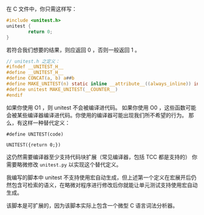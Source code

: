 在 C 文件中，你只需这样写：

```c
#include <unitest.h>
unitest {
        return 0;
}
```

若符合我们想要的结果，则应返回 0 ，否则一般返回 1 。
```c
// unitest.h 之定义：
#ifndef __UNITEST_H__
#define __UNITEST_H__
#define CONCAT(a, b) a##b
#define MAKE_UNITEST(n) static inline __attribute__((always_inline)) int CONCAT(_unitest_, n)()
#define unitest MAKE_UNITEST(__COUNTER__)
#endif
```
如果你使用 O1 ，则 unitest 不会被编译进代码。
如果你使用 O0 ，这些函数可能会被某些编译器编译进代码。你使用的编译器可能出现我们所不希望的行为。
那么，有这样一种替代定义：
```
#define UNITEST(code)

UNITEST({return 0;})
```
这仍然需要编译器至少支持代码块扩展（常见编译器，包括 TCC 都是支持的）
你需要略微修改 `unitest.py` 以实现这个替代定义。

我编写的脚本中 unitest 不支持使用宏自动生成，但上述第一个定义在宏展开后仍然包含可检索的语义，在略微对程序进行修改后你就能让单元测试支持使用宏自动生成。

该脚本是可扩展的，因为该脚本实际上包含一个微型 C 语言词法分析器。
